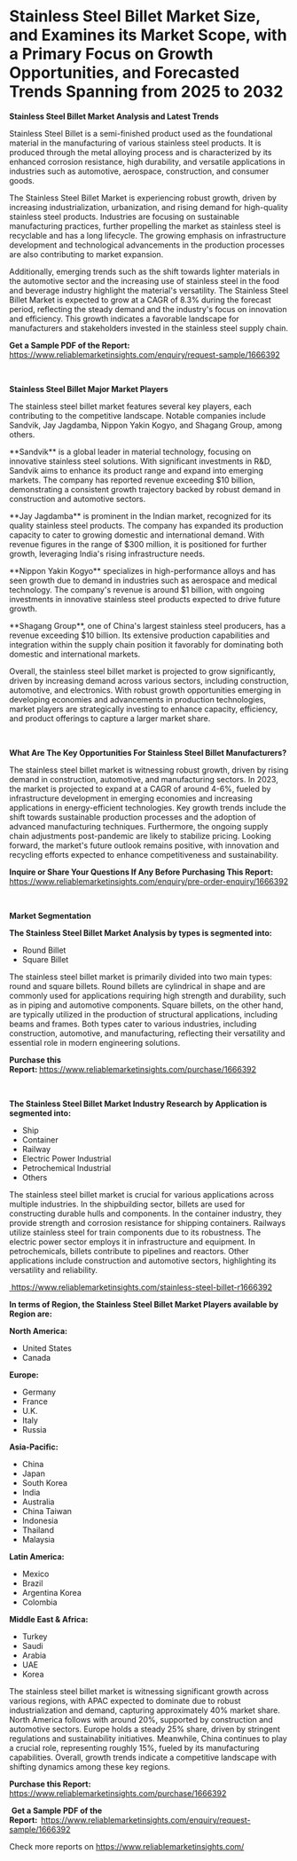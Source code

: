 <p><h1>Stainless Steel Billet Market Size, and Examines its Market Scope, with a Primary Focus on Growth Opportunities, and Forecasted Trends Spanning from 2025 to 2032</h1></p><p><strong>Stainless Steel Billet Market Analysis and Latest Trends</strong></p>
<p><p>Stainless Steel Billet is a semi-finished product used as the foundational material in the manufacturing of various stainless steel products. It is produced through the metal alloying process and is characterized by its enhanced corrosion resistance, high durability, and versatile applications in industries such as automotive, aerospace, construction, and consumer goods.</p><p>The Stainless Steel Billet Market is experiencing robust growth, driven by increasing industrialization, urbanization, and rising demand for high-quality stainless steel products. Industries are focusing on sustainable manufacturing practices, further propelling the market as stainless steel is recyclable and has a long lifecycle. The growing emphasis on infrastructure development and technological advancements in the production processes are also contributing to market expansion.</p><p>Additionally, emerging trends such as the shift towards lighter materials in the automotive sector and the increasing use of stainless steel in the food and beverage industry highlight the material's versatility. The Stainless Steel Billet Market is expected to grow at a CAGR of 8.3% during the forecast period, reflecting the steady demand and the industry's focus on innovation and efficiency. This growth indicates a favorable landscape for manufacturers and stakeholders invested in the stainless steel supply chain.</p></p>
<p><strong>Get a Sample PDF of the Report:&nbsp;</strong> <a href="https://www.reliablemarketinsights.com/enquiry/request-sample/1666392?utm_campaign=2888&utm_medium=2&utm_source=Github&utm_content=ia&utm_term=02042025&utm_id=stainless-steel-billet">https://www.reliablemarketinsights.com/enquiry/request-sample/1666392</a></p>
<p>&nbsp;</p>
<p><strong>Stainless Steel Billet Major Market Players</strong></p>
<p><p>The stainless steel billet market features several key players, each contributing to the competitive landscape. Notable companies include Sandvik, Jay Jagdamba, Nippon Yakin Kogyo, and Shagang Group, among others. </p><p>**Sandvik** is a global leader in material technology, focusing on innovative stainless steel solutions. With significant investments in R&D, Sandvik aims to enhance its product range and expand into emerging markets. The company has reported revenue exceeding $10 billion, demonstrating a consistent growth trajectory backed by robust demand in construction and automotive sectors.</p><p>**Jay Jagdamba** is prominent in the Indian market, recognized for its quality stainless steel products. The company has expanded its production capacity to cater to growing domestic and international demand. With revenue figures in the range of $300 million, it is positioned for further growth, leveraging India's rising infrastructure needs.</p><p>**Nippon Yakin Kogyo** specializes in high-performance alloys and has seen growth due to demand in industries such as aerospace and medical technology. The company's revenue is around $1 billion, with ongoing investments in innovative stainless steel products expected to drive future growth.</p><p>**Shagang Group**, one of China's largest stainless steel producers, has a revenue exceeding $10 billion. Its extensive production capabilities and integration within the supply chain position it favorably for dominating both domestic and international markets.</p><p>Overall, the stainless steel billet market is projected to grow significantly, driven by increasing demand across various sectors, including construction, automotive, and electronics. With robust growth opportunities emerging in developing economies and advancements in production technologies, market players are strategically investing to enhance capacity, efficiency, and product offerings to capture a larger market share.</p></p>
<p>&nbsp;</p>
<p><strong>What Are The Key Opportunities For Stainless Steel Billet Manufacturers?</strong></p>
<p><p>The stainless steel billet market is witnessing robust growth, driven by rising demand in construction, automotive, and manufacturing sectors. In 2023, the market is projected to expand at a CAGR of around 4-6%, fueled by infrastructure development in emerging economies and increasing applications in energy-efficient technologies. Key growth trends include the shift towards sustainable production processes and the adoption of advanced manufacturing techniques. Furthermore, the ongoing supply chain adjustments post-pandemic are likely to stabilize pricing. Looking forward, the market's future outlook remains positive, with innovation and recycling efforts expected to enhance competitiveness and sustainability.</p></p>
<p><strong>Inquire or Share Your Questions If Any Before Purchasing This Report:</strong> <a href="https://www.reliablemarketinsights.com/enquiry/pre-order-enquiry/1666392?utm_campaign=2888&utm_medium=2&utm_source=Github&utm_content=ia&utm_term=02042025&utm_id=stainless-steel-billet">https://www.reliablemarketinsights.com/enquiry/pre-order-enquiry/1666392</a></p>
<p>&nbsp;</p>
<p><strong>Market Segmentation</strong></p>
<p><strong>The Stainless Steel Billet Market Analysis by types is segmented into:</strong></p>
<p><ul><li>Round Billet</li><li>Square Billet</li></ul></p>
<p><p>The stainless steel billet market is primarily divided into two main types: round and square billets. Round billets are cylindrical in shape and are commonly used for applications requiring high strength and durability, such as in piping and automotive components. Square billets, on the other hand, are typically utilized in the production of structural applications, including beams and frames. Both types cater to various industries, including construction, automotive, and manufacturing, reflecting their versatility and essential role in modern engineering solutions.</p></p>
<p><strong>Purchase this Report:&nbsp;</strong><a href="https://www.reliablemarketinsights.com/purchase/1666392?utm_campaign=2888&utm_medium=2&utm_source=Github&utm_content=ia&utm_term=02042025&utm_id=stainless-steel-billet">https://www.reliablemarketinsights.com/purchase/1666392</a></p>
<p>&nbsp;</p>
<p><strong>The Stainless Steel Billet Market Industry Research by Application is segmented into:</strong></p>
<p><ul><li>Ship</li><li>Container</li><li>Railway</li><li>Electric Power Industrial</li><li>Petrochemical Industrial</li><li>Others</li></ul></p>
<p><p>The stainless steel billet market is crucial for various applications across multiple industries. In the shipbuilding sector, billets are used for constructing durable hulls and components. In the container industry, they provide strength and corrosion resistance for shipping containers. Railways utilize stainless steel for train components due to its robustness. The electric power sector employs it in infrastructure and equipment. In petrochemicals, billets contribute to pipelines and reactors. Other applications include construction and automotive sectors, highlighting its versatility and reliability.</p></p>
<p><a href="https://www.reliablemarketinsights.com/stainless-steel-billet-r1666392?utm_campaign=2888&utm_medium=2&utm_source=Github&utm_content=ia&utm_term=02042025&utm_id=stainless-steel-billet">&nbsp;https://www.reliablemarketinsights.com/stainless-steel-billet-r1666392</a></p>
<p><strong>In terms of Region, the Stainless Steel Billet Market Players available by Region are:</strong></p>
<p>
    <p> <strong> North America: </strong>
        <ul>
            <li>United States</li>
            <li>Canada</li>
        </ul>
        </p> 
    <p> <strong> Europe: </strong>
        <ul>
            <li>Germany</li>
            <li>France</li>
            <li>U.K.</li>
            <li>Italy</li>
            <li>Russia</li>
        </ul>
        </p> 
    <p> <strong> Asia-Pacific: </strong>
        <ul>
            <li>China</li>
            <li>Japan</li>
            <li>South Korea</li>
            <li>India</li>
            <li>Australia</li>
            <li>China Taiwan</li>
            <li>Indonesia</li>
            <li>Thailand</li>
            <li>Malaysia</li>
        </ul>
        </p> 
    <p> <strong> Latin America: </strong>
        <ul>
            <li>Mexico</li>
            <li>Brazil</li>
            <li>Argentina Korea</li>
            <li>Colombia</li>
        </ul>
        </p> 
    <p> <strong> Middle East & Africa: </strong>
        <ul>
            <li>Turkey</li>
            <li>Saudi</li>
            <li>Arabia</li>
            <li>UAE</li>
            <li>Korea</li>
        </ul>
    </p>
    </p>
<p><p>The stainless steel billet market is witnessing significant growth across various regions, with APAC expected to dominate due to robust industrialization and demand, capturing approximately 40% market share. North America follows with around 20%, supported by construction and automotive sectors. Europe holds a steady 25% share, driven by stringent regulations and sustainability initiatives. Meanwhile, China continues to play a crucial role, representing roughly 15%, fueled by its manufacturing capabilities. Overall, growth trends indicate a competitive landscape with shifting dynamics among these key regions.</p></p>
<p><strong>Purchase this Report: </strong><a href="https://www.reliablemarketinsights.com/purchase/1666392?utm_campaign=2888&utm_medium=2&utm_source=Github&utm_content=ia&utm_term=02042025&utm_id=stainless-steel-billet">https://www.reliablemarketinsights.com/purchase/1666392</a></p>
<p>&nbsp;<strong>Get a Sample PDF of the Report:&nbsp;&nbsp;</strong><a href="https://www.reliablemarketinsights.com/enquiry/request-sample/1666392?utm_campaign=2888&utm_medium=2&utm_source=Github&utm_content=ia&utm_term=02042025&utm_id=stainless-steel-billet">https://www.reliablemarketinsights.com/enquiry/request-sample/1666392</a></p>
<p><strong></strong></p>
<p>Check more reports on <a href="https://www.reliablemarketinsights.com/?utm_campaign=2888&utm_medium=2&utm_source=Github&utm_content=ia&utm_term=02042025&utm_id=stainless-steel-billet">https://www.reliablemarketinsights.com/</a></p>
